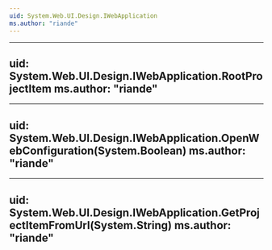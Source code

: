 ```yaml
---
uid: System.Web.UI.Design.IWebApplication
ms.author: "riande"
---
```


---
uid: System.Web.UI.Design.IWebApplication.RootProjectItem
ms.author: "riande"
---

---
uid: System.Web.UI.Design.IWebApplication.OpenWebConfiguration(System.Boolean)
ms.author: "riande"
---

---
uid: System.Web.UI.Design.IWebApplication.GetProjectItemFromUrl(System.String)
ms.author: "riande"
---
